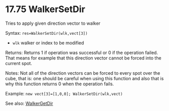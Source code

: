 # 17.75 WalkerSetDir 

Tries to apply given direction vector to walker 

Syntax: `res=WalkerSetDir(wlk,vect[3])` 

* `wlk` walker or index to be modified 

Returns: Returns 1 if operation was successful or 0 if the operation failed. That means for example that this direction vector cannot be forced into the current spot. 

Notes: Not all of the direction vectors can be forced to every spot over the cube, that is: one should be careful when using this function and also that is why this function returns 0 when the operation fails. 

Example: `new vect[3]=[1,0,0]; WalkerSetDir(wlk,vect)` 

See also: [WalkerGetDir](/17-api-native-functions/1774-walkergetdir.md)

